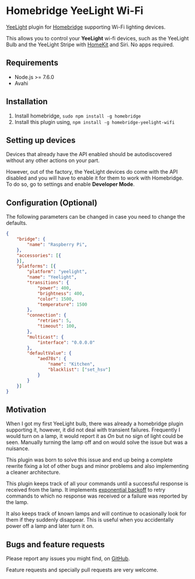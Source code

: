 # Homebridge YeeLight Wi-Fi

[YeeLight](https://www.yeelight.com) plugin for [Homebridge](https://github.com/nfarina/homebridge) supporting Wi-Fi lighting devices.

This allows you to control your **YeeLight** wi-fi devices, such as the YeeLight Bulb and the YeeLight Stripe with [HomeKit](https://www.apple.com/ios/home) and Siri. No apps required.

## Requirements

- Node.js >= 7.6.0
- Avahi

## Installation

1. Install homebridge, `sudo npm install -g homebridge`
2. Install this plugin using, `npm install -g homebridge-yeelight-wifi`

## Setting up devices

Devices that already have the API enabled should be autodiscovered without any other
actions on your part.

However, out of the factory, the YeeLight devices do come with the API disabled and
you will have to enable it for them to work with Homebridge. To do so, go to settings
and enable **Developer Mode**.

## Configuration (Optional)

The following parameters can be changed in case you need to change the defaults.

```json
{
    "bridge": {
        "name": "Raspberry Pi",
    },
    "accessories": [{
    }],
    "platforms": [{
        "platform": "yeelight",
        "name": "Yeelight",
        "transitions": {
            "power": 400,
            "brightness": 400,
            "color": 1500,
            "temperature": 1500
        },
        "connection": {
            "retries": 5,
            "timeout": 100,
        },
        "multicast": {
            "interface": "0.0.0.0"
        },
        "defaultValue": {
            "aed78s": {
                "name": "Kitchen",
                "blacklist": ["set_hsv"]
            }
        }
    }]
}
```

## Motivation

When I got my first YeeLight bulb, there was already a homebridge plugin supporting
it, however, it did not deal with transient failures. Frequently I would turn on a
lamp, it would report it as *On* but no sign of light could be seen. Manually turning
the lamp off and on would solve the issue but was a nuisance.

This plugin was born to solve this issue and end up being a complete rewrite fixing
a lot of other bugs and minor problems and also implementing a cleaner architecture.

This plugin keeps track of all your commands until a successful response is received
from the lamp. It implements [exponential backoff](https://en.wikipedia.org/wiki/Exponential_backoff) to retry commands to which no response was received or a failure
was reported by the lamp.

It also keeps track of known lamps and will continue to ocasionally look for them if
they suddenly disappear. This is useful when you accidentally power off a lamp and
later turn it on.

## Bugs and feature requests

Please report any issues you might find, on [GitHub](https://github.com/vieira/homebridge-yeelight-wifi/issues).

Feature requests and specially pull requests are very welcome.
